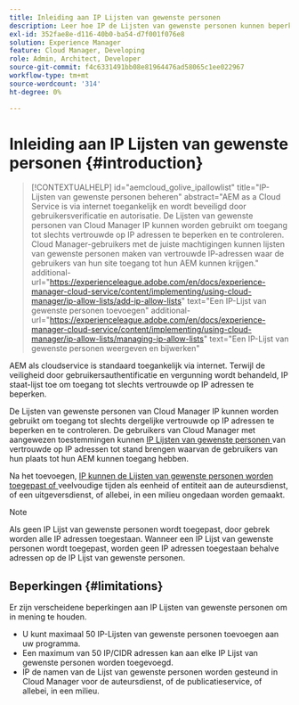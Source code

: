 ```yaml
---
title: Inleiding aan IP Lijsten van gewenste personen
description: Leer hoe IP de Lijsten van gewenste personen kunnen beperken waarvan de adressen gebruikers tot domeinen in AEM as a Cloud Service kunnen toegang hebben.
exl-id: 352fae8e-d116-40b0-ba54-d7f001f076e8
solution: Experience Manager
feature: Cloud Manager, Developing
role: Admin, Architect, Developer
source-git-commit: f4c6331491bb08e81964476ad58065c1ee022967
workflow-type: tm+mt
source-wordcount: '314'
ht-degree: 0%

---
```



# Inleiding aan IP Lijsten van gewenste personen {#introduction}

>[!CONTEXTUALHELP]
>id="aemcloud_golive_ipallowlist"
>title="IP-Lijsten van gewenste personen beheren"
>abstract="AEM as a Cloud Service is via internet toegankelijk en wordt beveiligd door gebruikersverificatie en autorisatie. De Lijsten van gewenste personen van Cloud Manager IP kunnen worden gebruikt om toegang tot slechts vertrouwde op IP adressen te beperken en te controleren. Cloud Manager-gebruikers met de juiste machtigingen kunnen lijsten van gewenste personen maken van vertrouwde IP-adressen waar de gebruikers van hun site toegang tot hun AEM kunnen krijgen."
>additional-url="https://experienceleague.adobe.com/en/docs/experience-manager-cloud-service/content/implementing/using-cloud-manager/ip-allow-lists/add-ip-allow-lists" text="Een IP-Lijst van gewenste personen toevoegen"
>additional-url="https://experienceleague.adobe.com/en/docs/experience-manager-cloud-service/content/implementing/using-cloud-manager/ip-allow-lists/managing-ip-allow-lists" text="Een IP-Lijst van gewenste personen weergeven en bijwerken"

AEM als cloudservice is standaard toegankelijk via internet. Terwijl de veiligheid door gebruikersauthentificatie en vergunning wordt behandeld, IP staat-lijst toe om toegang tot slechts vertrouwde op IP adressen te beperken.

De Lijsten van gewenste personen van Cloud Manager IP kunnen worden gebruikt om toegang tot slechts dergelijke vertrouwde op IP adressen te beperken en te controleren. De gebruikers van Cloud Manager met aangewezen toestemmingen kunnen [ IP Lijsten van gewenste personen ](/help/implementing/cloud-manager/ip-allow-lists/add-ip-allow-lists.md) van vertrouwde op IP adressen tot stand brengen waarvan de gebruikers van hun plaats tot hun AEM kunnen toegang hebben.

Na het toevoegen, [ IP kunnen de Lijsten van gewenste personen worden toegepast of ](/help/implementing/cloud-manager/ip-allow-lists/apply-allow-list.md) veelvoudige tijden als eenheid of entiteit aan de auteursdienst, of een uitgeversdienst, of allebei, in een milieu ongedaan worden gemaakt.

>[!NOTE]
>
>Als geen IP Lijst van gewenste personen wordt toegepast, door gebrek worden alle IP adressen toegestaan. Wanneer een IP Lijst van gewenste personen wordt toegepast, worden geen IP adressen toegestaan behalve adressen op de IP Lijst van gewenste personen.

## Beperkingen {#limitations}

Er zijn verscheidene beperkingen aan IP Lijsten van gewenste personen om in mening te houden.

* U kunt maximaal 50 IP-Lijsten van gewenste personen toevoegen aan uw programma.
* Een maximum van 50 IP/CIDR adressen kan aan elke IP Lijst van gewenste personen worden toegevoegd.
* IP de namen van de Lijst van gewenste personen worden gesteund in Cloud Manager voor de auteursdienst, of de publicatieservice, of allebei, in een milieu.
